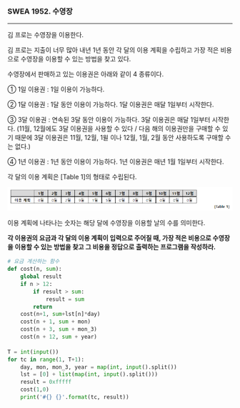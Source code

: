 ### SWEA 1952. 수영장

---

김 프로는 수영장을 이용한다.

김 프로는 지출이 너무 많아 내년 1년 동안 각 달의 이용 계획을 수립하고 가장 적은 비용으로 수영장을 이용할 수 있는 방법을 찾고 있다.

수영장에서 판매하고 있는 이용권은 아래와 같이 4 종류이다.

  ① 1일 이용권 : 1일 이용이 가능하다.

  ② 1달 이용권 : 1달 동안 이용이 가능하다. 1달 이용권은 매달 1일부터 시작한다.

  ③ 3달 이용권 : 연속된 3달 동안 이용이 가능하다. 3달 이용권은 매달 1일부터 시작한다.
    (11월, 12월에도 3달 이용권을 사용할 수 있다 / 다음 해의 이용권만을 구매할 수 있기 때문에 3달 이용권은 11월, 12월, 1윌 이나 12월, 1월, 2월 동안 사용하도록 구매할 수는 없다.)

  ④ 1년 이용권 : 1년 동안 이용이 가능하다. 1년 이용권은 매년 1월 1일부터 시작한다.

각 달의 이용 계획은 [Table 1]의 형태로 수립된다.

![21](./images/21.PNG)

이용 계획에 나타나는 숫자는 해당 달에 수영장을 이용할 날의 수를 의미한다.

**각 이용권의 요금과 각 달의 이용 계획이 입력으로 주어질 때, 가장 적은 비용으로 수영장을 이용할 수 있는 방법을 찾고 그 비용을 정답으로 출력하는 프로그램을 작성하라.**

```python
# 요금 계산하는 함수
def cost(n, sum):
    global result
    if n > 12:
        if result > sum:
            result = sum
        return
    cost(n+1, sum+lst[n]*day)
    cost(n + 1, sum + mon)
    cost(n + 3, sum + mon_3)
    cost(n + 12, sum + year)

T = int(input())
for tc in range(1, T+1):
    day, mon, mon_3, year = map(int, input().split())
    lst = [0] + list(map(int, input().split()))
    result = 0xfffff
    cost(1,0)
    print('#{} {}'.format(tc, result))
```

